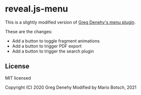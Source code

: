 # reveal.js-menu

This is a slightly modified version of [Greg Denehy's menu plugin](https://github.com/denehyg/reveal.js-menu). 

These are the changes:
- Add a button to toggle fragment animations
- Add a button to trigger PDF export
- Add a button to trigger the search plugin


## License

MIT licensed

Copyright (C) 2020 Greg Denehy
Modified by Mario Botsch, 2021

